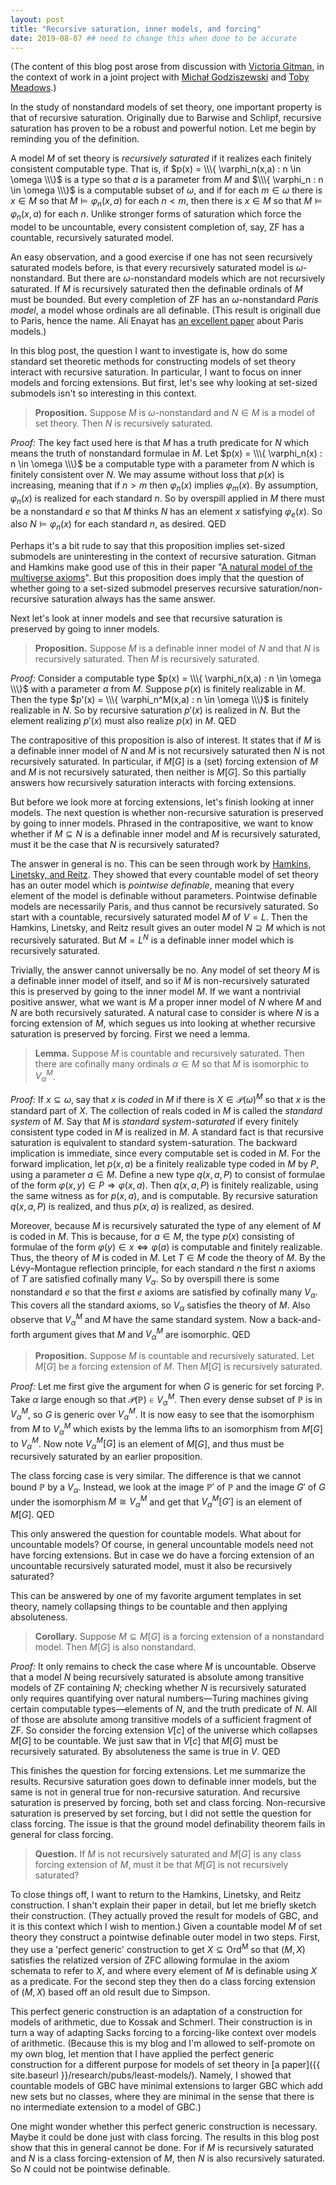```yaml
---
layout: post
title: "Recursive saturation, inner models, and forcing"
date: 2019-08-07 ## need to change this when done to be accurate
---
```


(The content of this blog post arose from discussion with [Victoria Gitman](https://victoriagitman.github.io/), in the context of work in a joint project with [Michał Godziszewski](https://philpeople.org/profiles/michal-tomasz-godziszewski) and [Toby Meadows](https://sites.google.com/site/tobymeadows/).)

In the study of nonstandard models of set theory, one important property is that of recursive saturation. Originally due to Barwise and Schlipf, recursive saturation has proven to be a robust and powerful notion. Let me begin by reminding you of the definition. 
<!--more-->
A model $M$ of set theory is *recursively saturated* if it realizes each finitely consistent computable type. That is, if $p(x) = \\\{ \varphi_n(x,a) : n \in \omega \\\}$ is a type so that $a$ is a parameter from $M$ and $\\\{ \varphi_n : n \in \omega \\\}$ is a computable subset of $\omega$, and if for each $m \in \omega$ there is $x \in M$ so that $M \models \varphi_n(x,a)$ for each $n < m$, then there is $x \in M$ so that $M \models \varphi_n(x,a)$ for each $n$. Unlike stronger forms of saturation which force the model to be uncountable, every consistent completion of, say, ZF has a countable, recursively saturated model. 

An easy observation, and a good exercise if one has not seen recursively saturated models before, is that every recursively saturated model is $\omega$-nonstandard. But there are $\omega$-nonstandard models which are not recursively saturated. If $M$ is recursively saturated then the definable ordinals of $M$ must be bounded. But every completion of ZF has an $\omega$-nonstandard *Paris model*, a model whose ordinals are all definable. (This result is originall due to Paris, hence the name. Ali Enayat has [an excellent paper](https://link.springer.com/article/10.1007/s00153-004-0256-9) about Paris models.)

In this blog post, the question I want to investigate is, how do some standard set theoretic methods for constructing models of set theory interact with recursive saturation. In particular, I want to focus on inner models and forcing extensions. But first, let's see why looking at set-sized submodels isn't so interesting in this context.

> **Proposition.** Suppose $M$ is $\omega$-nonstandard and $N \in M$ is a model of set theory. Then $N$ is recursively saturated.

*Proof:* The key fact used here is that $M$ has a truth predicate for $N$ which means the truth of nonstandard formulae in $M$. Let $p(x) = \\\{ \varphi_n(x) : n \in \omega \\\}$ be a computable type with a parameter from $N$ which is finitely consistent over $N$. We may assume without loss that $p(x)$ is increasing, meaning that if $n > m$ then $\varphi_n(x)$ implies $\varphi_m(x)$. By assumption, $\varphi_n(x)$ is realized for each standard $n$. So by overspill applied in $M$ there must be a nonstandard $e$ so that $M$ thinks $N$ has an element $x$ satisfying $\varphi_e(x)$. So also $N \models \varphi_n(x)$ for each standard $n$, as desired. QED

Perhaps it's a bit rude to say that this proposition implies set-sized submodels are uninteresting in the context of recursive saturation. Gitman and Hamkins make good use of this in their paper "[A natural model of the multiverse axioms](https://victoriagitman.github.io/publications/2010/03/31/a-natural-model-of-the-multiverse-axioms.html)". But this proposition does imply that the question of whether going to a set-sized submodel preserves recursive saturation/non-recursive saturation always has the same answer. 

Next let's look at inner models and see that recursive saturation is preserved by going to inner models.

> **Proposition.** Suppose $M$ is a definable inner model of $N$ and that $N$ is recursively saturated. Then $M$ is recursively saturated.

*Proof:* Consider a computable type $p(x) = \\\{ \varphi_n(x,a) : n \in \omega \\\}$ with a parameter $a$ from $M$. Suppose $p(x)$ is finitely realizable in $M$. Then the type $p'(x) = \\\{ \varphi_n^M(x,a) : n \in \omega \\\}$ is finitely realizable in $N$. So by recursive saturation $p'(x)$ is realized in $N$. But the element realizing $p'(x)$ must also realize $p(x)$ in $M$. QED

The contrapositive of this proposition is also of interest. It states that if $M$ is a definable inner model of $N$ and $M$ is not recursively saturated then $N$ is not recursively saturated. In particular, if $M[G]$ is a (set) forcing extension of $M$ and $M$ is not recursively saturated, then neither is $M[G]$. So this partially answers how recursively saturation interacts with forcing extensions.

But before we look more at forcing extensions, let's finish looking at inner models. The next question is whether non-recursive saturation is preserved by going to inner models. Phrased in the contrapositive, we want to know whether if $M \subseteq N$ is a definable inner model and $M$ is recursively saturated, must it be the case that $N$ is recursively saturated? 

The answer in general is no. This can be seen through work by [Hamkins, Linetsky, and Reitz](http://jdh.hamkins.org/pointwisedefinablemodelsofsettheory/). They showed that every countable model of set theory has an outer model which is *pointwise definable*, meaning that every element of the model is definable without parameters. Pointwise definable models are necessarily Paris, and thus cannot be recursively saturated. So start with a countable, recursively saturated model $M$ of $V = L$. Then the Hamkins, Linetsky, and Reitz result gives an outer model $N \supseteq M$ which is not recursively saturated. But $M = L^N$ is a definable inner model which is recursively saturated. 

Trivially, the answer cannot universally be no. Any model of set theory $M$ is a definable inner model of itself, and so if $M$ is non-recursively saturated this is preserved by going to the inner model $M$. If we want a nontrivial positive answer, what we want is $M$ a proper inner model of $N$ where $M$ and $N$ are both recursively saturated. A natural case to consider is where $N$ is a forcing extension of $M$, which segues us into looking at whether recursive saturation is preserved by forcing. First we need a lemma.

> **Lemma.** Suppose $M$ is countable and recursively saturated. Then there are cofinally many ordinals $\alpha \in M$ so that $M$ is isomorphic to ${V_\alpha}^M$. 

*Proof:* If $x \subseteq \omega$, say that $x$ is *coded* in $M$ if there is $X \in \mathcal P(\omega)^M$ so that $x$ is the standard part of $X$. The collection of reals coded in $M$ is called the *standard system* of $M$. Say that $M$ is *standard system-saturated* if every finitely consistent type coded in $M$ is realized in $M$. A standard fact is that recursive saturation is equivalent to standard system-saturation. The backward implication is immediate, since every computable set is coded in $M$. For the forward implication, let $p(x,a)$ be a finitely realizable type coded in $M$ by $P$, using a parameter $a \in M$. Define a new type $q(x,a,P)$ to consist of formulae of the form $\varphi(x,y) \in P \Rightarrow \varphi(x,a)$. Then $q(x,a,P)$ is finitely realizable, using the same witness as for $p(x,a)$, and is computable. By recursive saturation $q(x,a,P)$ is realized, and thus $p(x,a)$ is realized, as desired. 

Moreover, because $M$ is recursively saturated the type of any element of $M$ is coded in $M$. This is because, for $a \in M$, the type $p(x)$ consisting of formulae of the form $\varphi(y) \in x \Leftrightarrow \varphi(a)$ is computable and finitely realizable. Thus, the theory of $M$ is coded in $M$. Let $T \in M$ code the theory of $M$. By the Lévy–Montague reflection principle, for each standard $n$ the first $n$ axioms of $T$ are satisfied cofinally many $V_\alpha$. So by overspill there is some nonstandard $e$ so that the first $e$ axioms are satisfied by cofinally many $V_\alpha$. This covers all the standard axioms, so $V_\alpha$ satisfies the theory of $M$. Also observe that ${V_\alpha}^M$ and $M$ have the same standard system. Now a back-and-forth argument gives that $M$ and ${V_\alpha}^M$ are isomorphic. QED

> **Proposition.** Suppose $M$ is countable and recursively saturated. Let $M[G]$ be a forcing extension of $M$. Then $M[G]$ is recursively saturated.

*Proof:* Let me first give the argument for when $G$ is generic for set forcing $\mathbb{P}$. Take $\alpha$ large enough so that $\mathcal{P}(\mathbb{P}) \in {V_\alpha}^M$. Then every dense subset of $\mathbb P$ is in ${V_\alpha}^M$, so $G$ is generic over ${V_\alpha}^M$. It is now easy to see that the isomorphism from $M$ to ${V_\alpha}^M$ which exists by the lemma lifts to an isomorphism from $M[G]$ to ${V_\alpha}^M$. Now note ${V_\alpha}^M[G]$ is an element of $M[G]$, and thus must be recursively saturated by an earlier proposition. 

The class forcing case is very similar. The difference is that we cannot bound $\mathbb P$ by a $V_\alpha$. Instead, we look at the image $\mathbb P'$ of $\mathbb P$ and the image $G'$ of $G$ under the isomorphism $M \cong {V_\alpha}^M$ and get that ${V_\alpha}^M[G']$ is an element of $M[G]$. QED

This only answered the question for countable models. What about for uncountable models? Of course, in general uncountable models need not have forcing extensions. But in case we do have a forcing extension of an uncountable recursively saturated model, must it also be recursively saturated? 

This can be answered by one of my favorite argument templates in set theory, namely collapsing things to be countable and then applying absoluteness.

> **Corollary.** Suppose $M \subseteq M[G]$ is a forcing extension of a nonstandard model. Then $M[G]$ is also nonstandard.

*Proof:* It only remains to check the case where $M$ is uncountable. Observe that a model $N$ being recursively saturated is absolute among transitive models of ZF containing $N$; checking whether $N$ is recursively saturated only requires quantifying over natural numbers—Turing machines giving certain computable types—elements of $N$, and the truth predicate of $N$. All of those are absolute among transitive models of a sufficient fragment of ZF. So consider the forcing extension $V[c]$ of the universe which collapses $M[G]$ to be countable. We just saw that in $V[c]$ that $M[G]$ must be recursively saturated. By absoluteness the same is true in $V$. QED

This finishes the question for forcing extensions. Let me summarize the results. Recursive saturation goes down to definable inner models, but the same is not in general true for non-recursive saturation. And recursive saturation is preserved by forcing, both set and class forcing. Non-recursive saturation is preserved by set forcing, but I did not settle the question for class forcing. The issue is that the ground model definability theorem fails in general for class forcing. 

> **Question.** If $M$ is not recursively saturated and $M[G]$ is any class forcing extension of $M$, must it be that $M[G]$ is not recursively saturated?

To close things off, I want to return to the Hamkins, Linetsky, and Reitz construction. I shan't explain their paper in detail, but let me briefly sketch their construction. (They actually proved the result for models of GBC, and it is this context which I wish to mention.) Given a countable model $M$ of set theory they construct a pointwise definable outer model in two steps. First, they use a 'perfect generic' construction to get $X \subseteq \mathrm{Ord}^M$ so that $(M,X)$ satisfies the relatized version of ZFC allowing formulae in the axiom schemata to refer to $X$, and where every element of $M$ is definable using $X$ as a predicate. For the second step they then do a class forcing extension of $(M,X)$ based off an old result due to Simpson.

This perfect generic construction is an adaptation of a construction for models of arithmetic, due to Kossak and Schmerl. Their construction is in turn a way of adapting Sacks forcing to a forcing-like context over models of arithmetic. (Because this is my blog and I'm allowed to self-promote on my own blog, let mention that I have applied the perfect generic construction for a different purpose for models of set theory in [a paper]({{ site.baseurl }}/research/pubs/least-models/). Namely, I showed that countable models of GBC have minimal extensions to larger GBC which add new sets but no classes, where they are minimal in the sense that there is no intermediate extension to a model of GBC.)

One might wonder whether this perfect generic construction is necessary. Maybe it could be done just with class forcing. The results in this blog post show that this in general cannot be done. For if $M$ is recursively saturated and $N$ is a class forcing-extension of $M$, then $N$ is also recursively saturated. So $N$ could not be pointwise definable.
